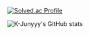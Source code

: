 [![Solved.ac Profile](http://mazassumnida.wtf/api/v2/generate_badge?boj=lee1201zxc)](https://solved.ac/lee1201zxc/)

![K-Junyyy's GitHub stats](https://github-readme-stats.vercel.app/api?username=lee1201zxc&show_icons=true&theme=radical)
